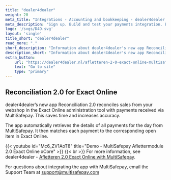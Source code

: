 ```yaml
---
title: "dealer4dealer"
weight: 20
meta_title: "Integrations - Accounting and bookkeeping - dealer4dealer - MultiSafepay Docs"
meta_description: "Sign up. Build and test your payments integration. Explore our products and services. Use our API Reference, SDKs, and wrappers. Get support."
logo: '/svgs/D4D.svg'
layout: 'single'
title_short: "dealer4dealer"
read_more: "."
short_description: "Information about dealer4dealer's new app Reconciliation 2.0"
description_short: "Information about dealer4dealer's new app Reconciliation 2.0."
extra_button:
    url: "https://dealer4dealer.nl/afletteren-2-0-exact-online-multisafepay/" 
    text: "Go to site" 
    type: "primary"
---
```


## Reconciliation 2.0 for Exact Online

dealer4dealer’s new app Reconciliation 2.0 reconciles sales from your webshop in the Exact Online administration tool with payments received via MultiSafepay. This saves time and increases accuracy.

The app automatically retrieves the details of all payments for the day from MultiSafepay. It then matches each payment to the corresponding open item in Exact Online.

{{< youtube id="Mc6_ZV1AoT8" title="Demo - MultiSafepay Aflettermodule 2.0 Exact Online xCore" >}}
{{< br >}}
For more information, see dealer4dealer - [Afletteren 2.0 Exact Online with MultiSafepay](https://dealer4dealer.nl/afletteren-2-0-exact-online-multisafepay/).

For questions about integrating the app with MultiSafepay, email the Support Team at <support@multisafepay.com>
